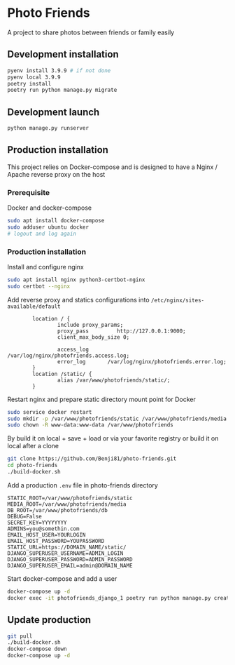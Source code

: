 # Photo Friends

A project to share photos between friends or family easily 

## Development installation

```bash
pyenv install 3.9.9 # if not done
pyenv local 3.9.9
poetry install
poetry run python manage.py migrate
```

## Development launch

```bash
python manage.py runserver
```

## Production installation

This project relies on Docker-compose and is designed to have a Nginx / Apache reverse proxy on the host

### Prerequisite

Docker and docker-compose
```bash
sudo apt install docker-compose
sudo adduser ubuntu docker
# logout and log again
```

### Production installation

Install and configure nginx
```bash
sudo apt install nginx python3-certbot-nginx
sudo certbot --nginx
```

Add reverse proxy and statics configurations into `/etc/nginx/sites-available/default`

```nginx
        location / {
                include proxy_params;
                proxy_pass         http://127.0.0.1:9000;
                client_max_body_size 0;

                access_log      /var/log/nginx/photofriends.access.log;
                error_log       /var/log/nginx/photofriends.error.log;
        }
        location /static/ {
                alias /var/www/photofriends/static/;
        }

```

Restart nginx and prepare static directory mount point for Docker
```bash
sudo service docker restart
sudo mkdir -p /var/www/photofriends/static /var/www/photofriends/media
sudo chown -R www-data:www-data /var/www/photofriends
```
By build it on local + save + load or via your favorite registry
 or build it on local after a clone
```bash
git clone https://github.com/Benji81/photo-friends.git
cd photo-friends
./build-docker.sh
```

Add a production `.env` file in photo-friends directory
```env
STATIC_ROOT=/var/www/photofriends/static
MEDIA_ROOT=/var/www/photofriends/media
DB_ROOT=/var/www/photofriends/db
DEBUG=False
SECRET_KEY=YYYYYYYY
ADMINS=you@somethin.com
EMAIL_HOST_USER=YOURLOGIN
EMAIL_HOST_PASSWORD=YOUPASSWORD
STATIC_URL=https://DOMAIN_NAME/static/
DJANGO_SUPERUSER_USERNAME=ADMIN_LOGIN
DJANGO_SUPERUSER_PASSWORD=ADMIN_PASSWORD
DJANGO_SUPERUSER_EMAIL=admin@DOMAIN_NAME
```

Start docker-compose and add a user
```bash
docker-compose up -d
docker exec -it photofriends_django_1 poetry run python manage.py createsuperuser
```

## Update production

```bash
git pull
./build-docker.sh
docker-compose down
docker-compose up -d
```
